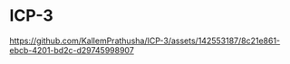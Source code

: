# ICP-3

https://github.com/KallemPrathusha/ICP-3/assets/142553187/8c21e861-ebcb-4201-bd2c-d29745998907

